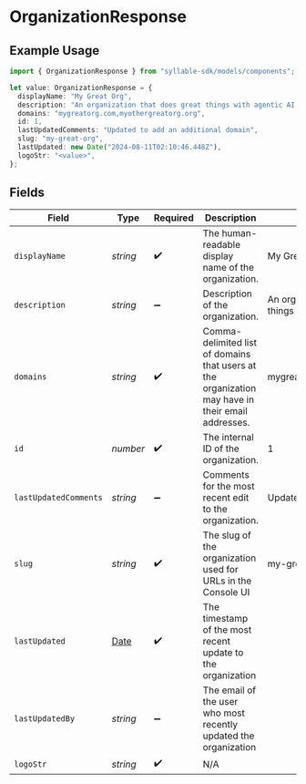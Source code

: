 # OrganizationResponse

## Example Usage

```typescript
import { OrganizationResponse } from "syllable-sdk/models/components";

let value: OrganizationResponse = {
  displayName: "My Great Org",
  description: "An organization that does great things with agentic AI.",
  domains: "mygreatorg.com,myothergreatorg.org",
  id: 1,
  lastUpdatedComments: "Updated to add an additional domain",
  slug: "my-great-org",
  lastUpdated: new Date("2024-08-11T02:10:46.448Z"),
  logoStr: "<value>",
};
```

## Fields

| Field                                                                                             | Type                                                                                              | Required                                                                                          | Description                                                                                       | Example                                                                                           |
| ------------------------------------------------------------------------------------------------- | ------------------------------------------------------------------------------------------------- | ------------------------------------------------------------------------------------------------- | ------------------------------------------------------------------------------------------------- | ------------------------------------------------------------------------------------------------- |
| `displayName`                                                                                     | *string*                                                                                          | :heavy_check_mark:                                                                                | The human-readable display name of the organization.                                              | My Great Org                                                                                      |
| `description`                                                                                     | *string*                                                                                          | :heavy_minus_sign:                                                                                | Description of the organization.                                                                  | An organization that does great things with agentic AI.                                           |
| `domains`                                                                                         | *string*                                                                                          | :heavy_check_mark:                                                                                | Comma-delimited list of domains that users at the organization may have in their email addresses. | mygreatorg.com,myothergreatorg.org                                                                |
| `id`                                                                                              | *number*                                                                                          | :heavy_check_mark:                                                                                | The internal ID of the organization.                                                              | 1                                                                                                 |
| `lastUpdatedComments`                                                                             | *string*                                                                                          | :heavy_minus_sign:                                                                                | Comments for the most recent edit to the organization.                                            | Updated to add an additional domain                                                               |
| `slug`                                                                                            | *string*                                                                                          | :heavy_check_mark:                                                                                | The slug of the organization used for URLs in the Console UI                                      | my-great-org                                                                                      |
| `lastUpdated`                                                                                     | [Date](https://developer.mozilla.org/en-US/docs/Web/JavaScript/Reference/Global_Objects/Date)     | :heavy_check_mark:                                                                                | The timestamp of the most recent update to the organization                                       |                                                                                                   |
| `lastUpdatedBy`                                                                                   | *string*                                                                                          | :heavy_minus_sign:                                                                                | The email of the user who most recently updated the organization                                  |                                                                                                   |
| `logoStr`                                                                                         | *string*                                                                                          | :heavy_check_mark:                                                                                | N/A                                                                                               |                                                                                                   |